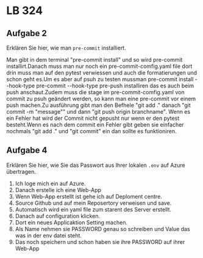 
# LB 324

## Aufgabe 2
Erklären Sie hier, wie man `pre-commit` installiert.

 Man gibt in dem terminal "pre-commit install" und so wird pre-commit installirt.Danach muss man nur noch ein pre-commit-comfig.yaml file dort drin muss man auf den pytest verwiessen und auch die formatierungen  und schon geht es.Um es aber auf psuh zu testen mussman pre-commit install --hook-type pre-commit --hook-type pre-push installiren das es auch beim push anschaut.Zudem muss die stage im pre-commit-comfig.yaml von commit zu psuh geändert werden, so kann man eine pre-commit vor einem push  machen.Zu ausführung gibt man den Befhele "git add ." danach
 "git commit -m "message"" und dann "git push origin branchname". Wenn es ein Fehler hat wird der Commit nicht gepusht nur wenn er den pytest besteht.Wenn es nach dem commit ein Fehler gibt geben sie einfacher nochmals "git add ." und "git commit" ein dan sollte es funktioniren.



## Aufgabe 4
Erklären Sie hier, wie Sie das Passwort aus Ihrer lokalen `.env` auf Azure übertragen.

1. Ich loge mich ein auf Azure.
2. Danach erstelle ich eine Web-App
3. Wenn Web-App erstellt ist gehe ich auf Deploment centre.
4. Source Github und auf mein Reposertory verweisen und save.
5. Automatisch wird ein yaml file zum starent des Server erstellt.
6. Danach auf configuration klicken.
7. Dort ein neues Applicaktion Setting machen.
8. Als Name nehmen sie PASSWORD genau so schreiben und Value das was in der env datei steht.
9. Das noch speichern und schon haben sie ihre PASSWORD auf ihrer Web-App

